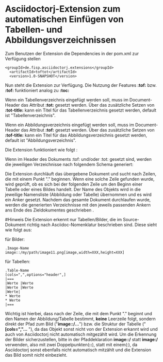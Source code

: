 # Asciidoctorj-Extension zum automatischen Einfügen von Tabellen- und Abbildungsverzeichnissen

Zum Benutzen der Extension die Dependencies in der pom.xml zur Verfügung stellen

    <groupId>de.fisp.asciidoctorj.extensions</groupId>
      <artifactId>toftot</artifactId>
      <version>1.0-SNAPSHOT</version>    

Nun steht die Extension zur Verfügung.
Die Nutzung der Features **:tof:** bzw. **:tof:** funktioniert analog zu **:toc:**

Wenn ein Tabellenverzeichnis eingefügt werden soll, muss im Document-Header das Attribut 
**:tot:** gesetzt werden. Über das zusätzliche Setzen von **:tot-title:** kann ein Titel für das Tabellenverzeichnis
gesetzt werden, default ist "Tabellenverzeichnis". 


Wenn ein Abbildungsverzeichnis eingefügt werden soll, muss im Document-Header das Attribut 
**:tof:** gesetzt werden. Über das zusätzliche Setzen von **:tof-title:** kann ein Titel für das Abbildungsverzeichnis
gesetzt werden, default ist "Abbildungsverzeichnis". 


Die Extension funktioniert wie folgt : 

Wenn im Header des Dokuments :tof: und/oder :tot: gesetzt sind, werden die jeweiligen Verzeichnisse nach folgendem Schema generiert:

Die Extension durchläuft das übergebene Dokument und sucht nach Zeilen, die mit einem Punkt "." beginnen. Wenn eine solche Zeile gefunden wurde,
wird geprüft, ob es sich bei der folgenden Zeile um den Beginn einer Tabelle oder eines Bildes handelt. Der Name des Objekts wird in die jeweilige
Namensliste (Abbildung oder Tabelle) übernommen und es wird ein Anker gesetzt.
Nachdem das gesamte Dokument durchlaufen wurde, werden die generierten Verzeichnisse mit den jeweils passenden Ankern ans Ende des Zieldokumentes geschrieben .

#Hinweis
Die Extension erkennt nur Tabellen/Bilder, die im Source-Dokument richtig nach Asciidoc-Nomenklatur beschrieben sind. Diese sieht wie folgt aus:

für Bilder:

    .Image-Name
    image::/my/path/image11.png[image,width=XXX,height=XXX]

für Tabellen:

    .Table-Name
    [cols=",",options="header",]
    |===
    |Werte |Werte
    |Werte |Werte
    |Werte|
    * Werte
    * Werte
    |===

Wichtig ist hierbei, dass nach der Zeile, die mit dem Punkt "." beginnt und den Namen der Abbildung/Tabelle bestimmt, **keine** Leerzeile folgt, sondern direkt 
der Pfad zum Bild ("**image::/...**") bzw. die Struktur der Tabelle (" **[cols=","...** "), da das Objekt sonst nicht von 
der Extension erkannt wird und auch von Asciidoctorj nicht automatisch mitgezählt wird. Um die Erkennung der Bilder sicherzustellen,
bitte in der Pfaddeklaration **image::/** statt **image:/** verwenden, also mit zwei Doppelpunkten(**::**), statt mit einem(:), da Asciidoctorj sonst
ebenfalls nicht automatisch mitzählt und die Extension das Bild somit nicht einbezieht.
 